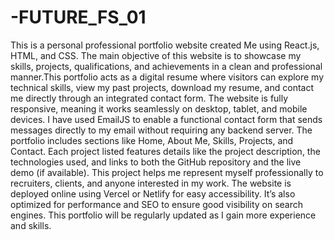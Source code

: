 # -FUTURE_FS_01
This is a personal professional portfolio website created Me using React.js, HTML, and CSS. The main objective of this website is to showcase my skills, projects, qualifications, and achievements in a clean and professional manner.This portfolio acts as a digital resume where visitors can explore my technical skills, view my past projects, download my resume, and contact me directly through an integrated contact form.
The website is fully responsive, meaning it works seamlessly on desktop, tablet, and mobile devices. I have used EmailJS to enable a functional contact form that sends messages directly to my email without requiring any backend server.
The portfolio includes sections like Home, About Me, Skills, Projects, and Contact. Each project listed features details like the project description, the technologies used, and links to both the GitHub repository and the live demo (if available).
This project helps me represent myself professionally to recruiters, clients, and anyone interested in my work. The website is deployed online using Vercel or Netlify for easy accessibility. It’s also optimized for performance and SEO to ensure good visibility on search engines.
This portfolio will be regularly updated as I gain more experience and skills.
